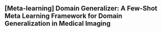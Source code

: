 ## [Meta-learning] Domain Generalizer: A Few-Shot Meta Learning Framework for Domain Generalization in Medical Imaging

